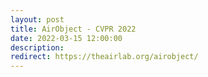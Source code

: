 ```yaml
---
layout: post
title: AirObject - CVPR 2022
date: 2022-03-15 12:00:00
description:
redirect: https://theairlab.org/airobject/
---
```

